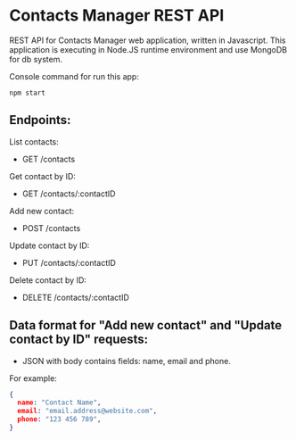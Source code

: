 # Contacts Manager REST API  

REST API for Contacts Manager web application, written in Javascript. 
This application is executing in Node.JS runtime environment and use MongoDB for db system.

Console command for run this app:  
```shell
npm start
```  
  
## Endpoints:  
  
List contacts:  
  - GET /contacts  
  
Get contact by ID:
  - GET /contacts/:contactID  
  
Add new contact:  
  - POST /contacts  
      
Update contact by ID:
  - PUT /contacts/:contactID  
    
Delete contact by ID:
  - DELETE /contacts/:contactID  
    
## Data format for "Add new contact" and "Update contact by ID" requests:  
  - JSON with body contains fields: name, email and phone.  

For example:  
  
```json
{
  name: "Contact Name",  
  email: "email.address@website.com",  
  phone: "123 456 789",  
}
```  